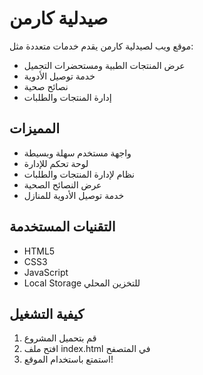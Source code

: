 # صيدلية كارمن

موقع ويب لصيدلية كارمن يقدم خدمات متعددة مثل:
- عرض المنتجات الطبية ومستحضرات التجميل
- خدمة توصيل الأدوية
- نصائح صحية
- إدارة المنتجات والطلبات

## المميزات
- واجهة مستخدم سهلة وبسيطة
- لوحة تحكم للإدارة
- نظام لإدارة المنتجات والطلبات
- عرض النصائح الصحية
- خدمة توصيل الأدوية للمنازل

## التقنيات المستخدمة
- HTML5
- CSS3
- JavaScript
- Local Storage للتخزين المحلي

## كيفية التشغيل
1. قم بتحميل المشروع
2. افتح ملف index.html في المتصفح
3. استمتع باستخدام الموقع!
